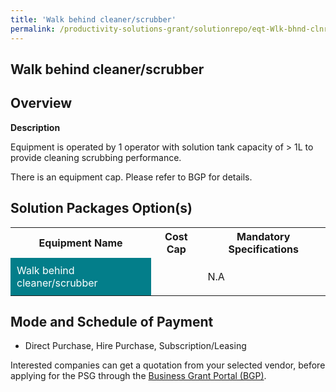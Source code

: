 ```yaml
---
title: 'Walk behind cleaner/scrubber'
permalink: /productivity-solutions-grant/solutionrepo/eqt-Wlk-bhnd-clnrscrubbr-Envronmntl-Srvcs
---
```


## Walk behind cleaner/scrubber

## Overview

**Description**

Equipment is operated by 1 operator with solution tank capacity of > 1L to provide cleaning scrubbing performance.

There is an equipment cap. Please refer to BGP for details.

## Solution Packages Option(s)

<table>
<tr>
<th><b>Equipment Name</b></th>
<th><b>Cost Cap</b></th>
<th><b>Mandatory Specifications</b></th>
</tr>
<tr>
<td style='padding: 10px; background-color: #037E8A; color: #FFFFFF;'>Walk behind cleaner/scrubber</td>
<td style='padding: 10px;'></td>
<td style='padding: 10px;'>N.A</td>
</tr>
</table>

## Mode and Schedule of Payment

 - Direct Purchase, Hire Purchase, Subscription/Leasing

Interested companies can get a quotation from your selected vendor, before applying for the PSG through the <a href='https://www.businessgrants.gov.sg/' target='_blank' rel='noopener'>Business Grant Portal (BGP)</a>.

<script src="/jquery/resize-tables.js"></script>
